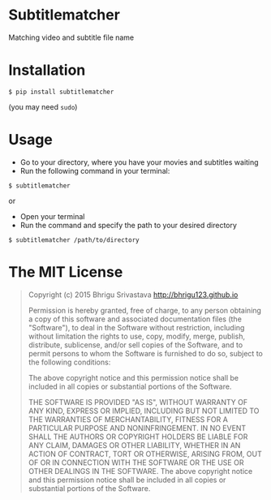 # Subtitlematcher

Matching video and subtitle file name

# Installation

`$ pip install subtitlematcher`

(you may need `sudo`)

# Usage

* Go to your directory, where you have your movies and subtitles waiting
* Run the following command in your terminal:

`$ subtitlematcher`

or

* Open your terminal
* Run the command and specify the path to your desired directory

`$ subtitlematcher /path/to/directory`

# The MIT License

> Copyright (c) 2015 Bhrigu Srivastava http://bhrigu123.github.io
> 
> Permission is hereby granted, free of charge, to any person obtaining a copy of this software and associated documentation files (the "Software"), to deal in the Software without restriction, including without limitation the rights to use, copy, modify, merge, publish, distribute, sublicense, and/or sell copies of the Software, and to permit persons to whom the Software is furnished to do so, subject to the following conditions:
> 
> The above copyright notice and this permission notice shall be included in all copies or substantial portions of the Software.
> 
> THE SOFTWARE IS PROVIDED "AS IS", WITHOUT WARRANTY OF ANY KIND, EXPRESS OR IMPLIED, INCLUDING BUT NOT LIMITED TO THE WARRANTIES OF MERCHANTABILITY, FITNESS FOR A PARTICULAR PURPOSE AND NONINFRINGEMENT. IN NO EVENT SHALL THE AUTHORS OR COPYRIGHT HOLDERS BE LIABLE FOR ANY CLAIM, DAMAGES OR OTHER LIABILITY, WHETHER IN AN ACTION OF CONTRACT, TORT OR OTHERWISE, ARISING FROM, OUT OF OR IN CONNECTION WITH THE SOFTWARE OR THE USE OR OTHER DEALINGS IN THE SOFTWARE. The above copyright notice and this permission notice shall be included in all copies or substantial portions of the Software.
